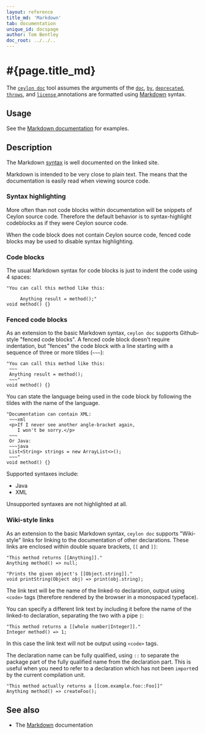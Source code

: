 ```yaml
---
layout: reference
title_md: 'Markdown'
tab: documentation
unique_id: docspage
author: Tom Bentley
doc_root: ../../..
---
```


# #{page.title_md}

The [`ceylon doc`](#{site.urls.ceylon_tool_current}/ceylon-doc.html) 
tool assumes the arguments of the 
[`doc`](../doc/), [`by`](../by/), [`deprecated`](../deprecated/), 
[`throws`](../throws/), and [`license` ](../license/)
annotations are formatted using 
[Markdown](http://daringfireball.net/projects/markdown/) syntax.

## Usage

See the [Markdown documentation](http://daringfireball.net/projects/markdown/) 
for examples.

## Description

The Markdown [syntax](http://daringfireball.net/projects/markdown/syntax) 
is well documented on the linked site. 

Markdown is intended to be very close to plain text. The means that the 
documentation is easily read when viewing source code.

### Syntax highlighting

More often than not code blocks within documentation will be snippets of 
Ceylon source code. Therefore the default behavior is to syntax-highlight 
codeblocks as if they were Ceylon source code.

When the code block does not contain Ceylon source code, fenced code blocks
may be used to disable syntax highlighting.

### Code blocks

The usual Markdown syntax for code blocks is just to indent the code using 
4 spaces:

<!-- try: -->
    "You can call this method like this:
     
         Anything result = method();"
    void method() {}


### Fenced code blocks

As an extension to the basic Markdown syntax, `ceylon doc` supports
Github-style "fenced code blocks". A fenced code block doesn't require 
indentation, but "fences" the code block with a line starting with 
a sequence of three or more tildes (`~~~`):

<!-- try: -->
    "You can call this method like this:
     ~~~
     Anything result = method();
     ~~~"
    void method() {}

You can state the language being used in the code block by following the 
tildes with the name of the language.

<!-- try: -->
    "Documentation can contain XML:
     ~~~xml
     <p>If I never see another angle-bracket again,
        I won't be sorry.</p>
     ~~~
     Or Java:
     ~~~java
     List<String> strings = new ArrayList<>();
     ~~~"
    void method() {}

Supported syntaxes include:

* Java
* XML

Unsupported syntaxes are not highlighted at all.

### Wiki-style links

As an extension to the basic Markdown syntax, `ceylon doc` supports 
"Wiki-style" links for linking to the documentation of other declarations. 
These links are enclosed within double square brackets,
`[[` and `]]`:

<!-- try: -->
    "This method returns [[Anything]]."
    Anything method() => null;
    
    "Prints the given object's [[Object.string]]."
    void printString(Object obj) => print(obj.string);

The link text will be the name of the linked-to declaration, output
using `<code>` tags (therefore rendered by the browser in a 
monospaced typeface).

You can specify a different link text by including it before the name of 
the linked-to declaration, separating the two with a pipe `|`:

<!-- try: -->
    "This method returns a [[whole number|Integer]]."
    Integer method() => 1;

In this case the link text will not be output using `<code>` tags.

The declaration name can be fully qualified, using `::` to separate the package 
part of the fully qualified name from the declaration part. This is useful when 
you need to refer to a declaration which has not been `import`ed by the current
compilation unit. 

<!-- try: -->
    "This method actually returns a [[com.example.foo::Foo]]"
    Anything method() => createFoo();

## See also

* The [Markdown](http://daringfireball.net/projects/markdown/) documentation


